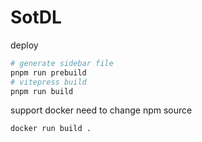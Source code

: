 # SotDL

deploy
```sh
# generate sidebar file
pnpm run prebuild
# vitepress build
pnpm run build
```

support docker
need to change npm source
```sh
docker run build .
```